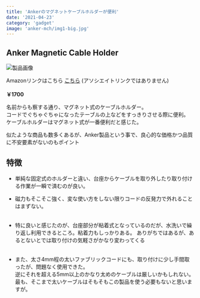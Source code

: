 ```yaml
---
title: 'Ankerのマグネットケーブルホルダーが便利'
date: '2021-04-23'
category: 'gadget'
image: 'anker-mch/img1-big.jpg'
---
```


## Anker Magnetic Cable Holder

![製品画像](/images/anker-mch/img1.jpg)


Amazonリンクはこちら
[こちら](https://www.amazon.co.jp/gp/product/B08CRCZ4NX/ref=ppx_yo_dt_b_asin_title_o07_s00?ie=UTF8&psc=1)
(アソシエイトリンクではありません)<br/><br/>
**￥1700**<br/>

名前からも察する通り、マグネット式のケーブルホルダー。<br/>
コードでぐちゃぐちゃになったテーブルの上などをすっきりさせる際に便利。<br/>
ケーブルホルダーはマグネット式が一番便利だと感じた。<br/>

似たような商品も数多くあるが、Anker製品という事で、良心的な価格かつ品質に不安要素がないのもポイント<br/>

## 特徴

- 単純な固定式のホルダーと違い、台座からケーブルを取り外したり取り付ける作業が一瞬で済むのが良い。<br/>
- 磁力もそこそこ強く、変な使い方をしない限りコードの反発力で外れることはまずない。<br/><br/>
- 特に良いと感じたのが、台座部分が粘着式となっているのだが、水洗いで繰り返し利用できるところ。粘着力もしっかりある。
ありがちではあるが、あるとないとでは取り付けの気軽さがかなり変わってくる<br/><br/>

- また、太さ4mm程の太いファブリックコードにも、取り付けに少し手間取ったが、問題なく使用できた。<br/>
逆にそれを超える5mm以上のかなり太めのケーブルは厳しいかもしれない。<br/>
最も、そこまで太いケーブルはそもそもこの製品を使う必要もないと思いますが。




